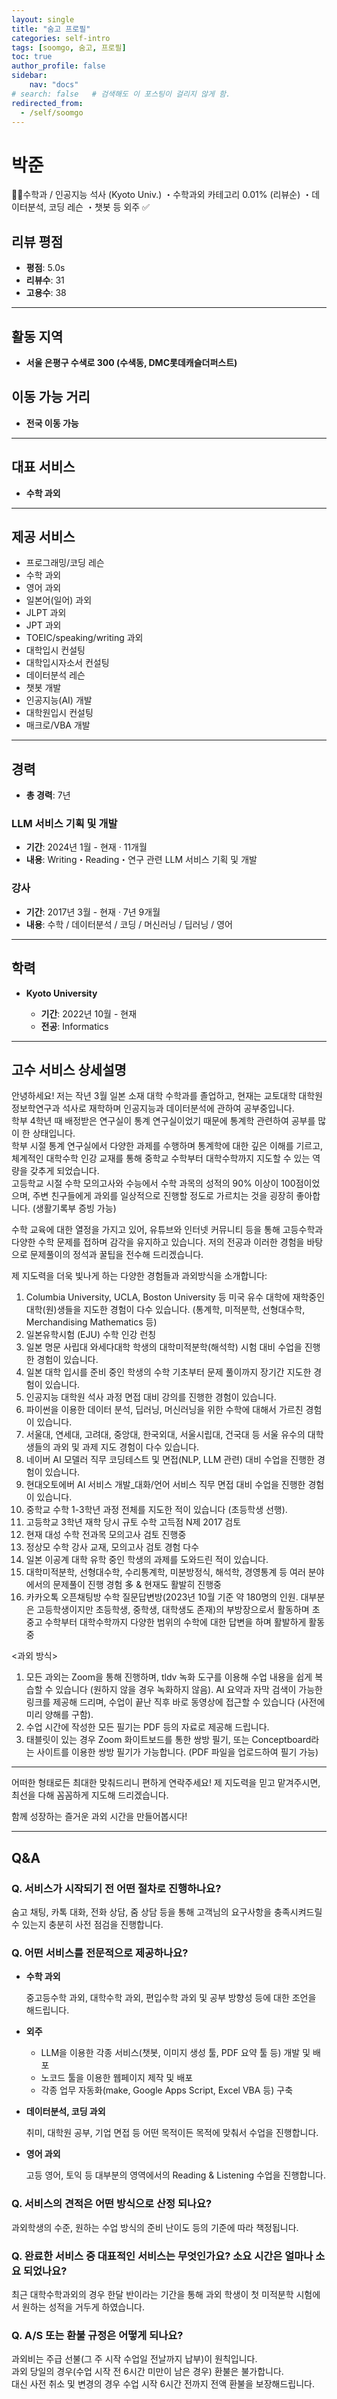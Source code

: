 ```yaml
---
layout: single
title: "숨고 프로필"
categories: self-intro
tags: [soomgo, 숨고, 프로필]
toc: true
author_profile: false
sidebar:
    nav: "docs"
# search: false   # 검색해도 이 포스팅이 걸리지 않게 함.    
redirected_from:
  - /self/soomgo
---
```



# 박준

👨‍🎓수학과 / 인공지능 석사 (Kyoto Univ.) ・수학과외 카테고리 0.01% (리뷰순) ・데이터분석, 코딩 레슨 ・챗봇 등 외주 ✅

## 리뷰 평점

- **평점**: 5.0s
- **리뷰수**: 31
- **고용수**: 38

---

## 활동 지역

- **서울 은평구 수색로 300 (수색동, DMC롯데캐슬더퍼스트)**

## 이동 가능 거리

- **전국 이동 가능**

---

## 대표 서비스

- **수학 과외**

---

## 제공 서비스

- 프로그래밍/코딩 레슨
- 수학 과외
- 영어 과외
- 일본어(일어) 과외
- JLPT 과외
- JPT 과외
- TOEIC/speaking/writing 과외
- 대학입시 컨설팅
- 대학입시자소서 컨설팅
- 데이터분석 레슨
- 챗봇 개발
- 인공지능(AI) 개발
- 대학원입시 컨설팅
- 매크로/VBA 개발

---

## 경력

- **총 경력**: 7년

### LLM 서비스 기획 및 개발

- **기간**: 2024년 1월 - 현재 · 11개월
- **내용**: Writing・Reading・연구 관련 LLM 서비스 기획 및 개발

### 강사

- **기간**: 2017년 3월 - 현재 · 7년 9개월
- **내용**: 수학 / 데이터분석 / 코딩 / 머신러닝 / 딥러닝 / 영어

---

## 학력

- **Kyoto University**

  - **기간**: 2022년 10월 - 현재
  - **전공**: Informatics

---

## 고수 서비스 상세설명

안녕하세요! 저는 작년 3월 일본 소재 대학 수학과를 졸업하고, 현재는 교토대학 대학원 정보학연구과 석사로 재학하며 인공지능과 데이터분석에 관하여 공부중입니다.  
학부 4학년 때 배정받은 연구실이 통계 연구실이었기 때문에 통계학 관련하여 공부를 많이 한 상태입니다.  
학부 시절 통계 연구실에서 다양한 과제를 수행하며 통계학에 대한 깊은 이해를 기르고, 체계적인 대학수학 인강 교재를 통해 중학교 수학부터 대학수학까지 지도할 수 있는 역량을 갖추게 되었습니다.  
고등학교 시절 수학 모의고사와 수능에서 수학 과목의 성적의 90% 이상이 100점이었으며, 주변 친구들에게 과외를 일상적으로 진행할 정도로 가르치는 것을 굉장히 좋아합니다. (생활기록부 증빙 가능)

수학 교육에 대한 열정을 가지고 있어, 유튜브와 인터넷 커뮤니티 등을 통해 고등수학과 다양한 수학 문제를 접하며 감각을 유지하고 있습니다. 저의 전공과 이러한 경험을 바탕으로 문제풀이의 정석과 꿀팁을 전수해 드리겠습니다.

제 지도력을 더욱 빛나게 하는 다양한 경험들과 과외방식을 소개합니다:

1. Columbia University, UCLA, Boston University 등 미국 유수 대학에 재학중인 대학(원)생들을 지도한 경험이 다수 있습니다. (통계학, 미적분학, 선형대수학, Merchandising Mathematics 등)
2. 일본유학시험 (EJU) 수학 인강 런칭
3. 일본 명문 사립대 와세다대학 학생의 대학미적분학(해석학) 시험 대비 수업을 진행한 경험이 있습니다.
4. 일본 대학 입시를 준비 중인 학생의 수학 기초부터 문제 풀이까지 장기간 지도한 경험이 있습니다.
5. 인공지능 대학원 석사 과정 면접 대비 강의를 진행한 경험이 있습니다.
6. 파이썬을 이용한 데이터 분석, 딥러닝, 머신러닝을 위한 수학에 대해서 가르친 경험이 있습니다.
7. 서울대, 연세대, 고려대, 중앙대, 한국외대, 서울시립대, 건국대 등 서울 유수의 대학생들의 과외 및 과제 지도 경험이 다수 있습니다.
8. 네이버 AI 모델러 직무 코딩테스트 및 면접(NLP, LLM 관련) 대비 수업을 진행한 경험이 있습니다.
9. 현대오토에버 AI 서비스 개발_대화/언어 서비스 직무 면접 대비 수업을 진행한 경험이 있습니다.
10. 중학교 수학 1-3학년 과정 전체를 지도한 적이 있습니다 (초등학생 선행).
11. 고등학교 3학년 재학 당시 규토 수학 고득점 N제 2017 검토
12. 현재 대성 수학 전과목 모의고사 검토 진행중
13. 정상모 수학 강사 교재, 모의고사 검토 경험 다수
14. 일본 이공계 대학 유학 중인 학생의 과제를 도와드린 적이 있습니다.
15. 대학미적분학, 선형대수학, 수리통계학, 미분방정식, 해석학, 경영통계 등 여러 분야에서의 문제풀이 진행 경험 多 & 현재도 활발히 진행중
16. 카카오톡 오픈채팅방 수학 질문답변방(2023년 10월 기준 약 180명의 인원. 대부분은 고등학생이지만 초등학생, 중학생, 대학생도 존재)의 부방장으로서 활동하며 초중고 수학부터 대학수학까지 다양한 범위의 수학에 대한 답변을 하며 활발하게 활동중

\<과외 방식\>

1. 모든 과외는 Zoom을 통해 진행하며, tldv 녹화 도구를 이용해 수업 내용을 쉽게 복습할 수 있습니다 (원하지 않을 경우 녹화하지 않음). AI 요약과 자막 검색이 가능한 링크를 제공해 드리며, 수업이 끝난 직후 바로 동영상에 접근할 수 있습니다 (사전에 미리 양해를 구함).
2. 수업 시간에 작성한 모든 필기는 PDF 등의 자료로 제공해 드립니다.
3. 태블릿이 있는 경우 Zoom 화이트보드를 통한 쌍방 필기, 또는 Conceptboard라는 사이트를 이용한 쌍방 필기가 가능합니다. (PDF 파일을 업로드하여 필기 가능)

---

어떠한 형태로든 최대한 맞춰드리니 편하게 연락주세요! 제 지도력을 믿고 맡겨주시면, 최선을 다해 꼼꼼하게 지도해 드리겠습니다.

함께 성장하는 즐거운 과외 시간을 만들어봅시다!

---

## Q&A

### Q. 서비스가 시작되기 전 어떤 절차로 진행하나요?

숨고 채팅, 카톡 대화, 전화 상담, 줌 상담 등을 통해 고객님의 요구사항을 충족시켜드릴 수 있는지 충분히 사전 점검을 진행합니다.

### Q. 어떤 서비스를 전문적으로 제공하나요?

- **수학 과외**

  중고등수학 과외, 대학수학 과외, 편입수학 과외 및 공부 방향성 등에 대한 조언을 해드립니다.

- **외주**

  - LLM을 이용한 각종 서비스(챗봇, 이미지 생성 툴, PDF 요약 툴 등) 개발 및 배포
  - 노코드 툴을 이용한 웹페이지 제작 및 배포
  - 각종 업무 자동화(make, Google Apps Script, Excel VBA 등) 구축

- **데이터분석, 코딩 과외**

  취미, 대학원 공부, 기업 면접 등 어떤 목적이든 목적에 맞춰서 수업을 진행합니다.

- **영어 과외**

  고등 영어, 토익 등 대부분의 영역에서의 Reading & Listening 수업을 진행합니다.

### Q. 서비스의 견적은 어떤 방식으로 산정 되나요?

과외학생의 수준, 원하는 수업 방식의 준비 난이도 등의 기준에 따라 책정됩니다.

### Q. 완료한 서비스 중 대표적인 서비스는 무엇인가요? 소요 시간은 얼마나 소요 되었나요?

최근 대학수학과외의 경우 한달 반이라는 기간을 통해 과외 학생이 첫 미적분학 시험에서 원하는 성적을 거두게 하였습니다.

### Q. A/S 또는 환불 규정은 어떻게 되나요?

과외비는 주급 선불(그 주 시작 수업일 전날까지 납부)이 원칙입니다.  
과외 당일의 경우(수업 시작 전 6시간 미만이 남은 경우) 환불은 불가합니다.  
대신 사전 취소 및 변경의 경우 수업 시작 6시간 전까지 전액 환불을 보장해드립니다.
